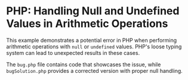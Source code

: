 # PHP: Handling Null and Undefined Values in Arithmetic Operations
This example demonstrates a potential error in PHP when performing arithmetic operations with `null` or `undefined` values.  PHP's loose typing system can lead to unexpected results in these cases.

The `bug.php` file contains code that showcases the issue, while `bugSolution.php` provides a corrected version with proper null handling.